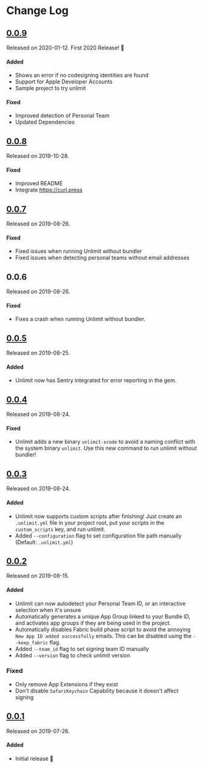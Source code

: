 # Change Log

## [0.0.9](https://github.com/biocross/unlimit/releases/tag/0.0.9)

Released on 2020-01-12. First 2020 Release! 🎉

#### Added

- Shows an error if no codesigning identities are found
- Support for Apple Developer Accounts
- Sample project to try unlimit

#### Fixed 

- Improved detection of Personal Team
- Updated Dependencies

## [0.0.8](https://github.com/biocross/unlimit/releases/tag/0.0.8)

Released on 2019-10-28.

#### Fixed

- Improved README
- Integrate https://curl.press

## [0.0.7](https://github.com/biocross/unlimit/releases/tag/0.0.7)
Released on 2019-08-26.

#### Fixed
- Fixed issues when running Unlimit without bundler
- Fixed issues when detecting personal teams without email addresses

## 0.0.6
Released on 2019-08-26.

#### Fixed
- Fixes a crash when running Unlimit without bundler.

## [0.0.5](https://github.com/biocross/unlimit/releases/tag/0.0.5)
Released on 2019-08-25.

#### Added
- Unlimit now has Sentry integrated for error reporting in the gem.

## [0.0.4](https://github.com/biocross/unlimit/releases/tag/0.0.4)
Released on 2019-08-24.

#### Fixed
- Unlimit adds a new binary `unlimit-xcode` to avoid a naming conflict with the system binary `unlimit`. Use this new command to run unlimit without bundler! 

## [0.0.3](https://github.com/biocross/unlimit/releases/tag/0.0.3)
Released on 2019-08-24.

#### Added
- Unlimit now supports custom scripts after finishing! Just create an `.unlimit.yml` file in your project root, put your scripts in the `custom_scripts` key, and run unlimit.
- Added `--configuration` flag to set configuration file path manually (Default: `.unlimit.yml`)

## [0.0.2](https://github.com/biocross/unlimit/releases/tag/0.0.2)
Released on 2019-08-15.

#### Added
- Unlimit can now autodetect your Personal Team ID, or an interactive selection when it's unsure
- Automatically generates a unique App Group linked to your Bundle ID, and activates app groups if they are being used in the project.
- Automatically disables Fabric build phase script to avoid the annoying `New App ID added successfully` emails. This can be disabled using the `--keep_fabric` flag.
- Added `--team_id` flag to set signing team ID manually
- Added `--version` flag to check unlimit version

### Fixed
- Only remove App Extensions if they exist
- Don't disable `SafariKeychain` Capability because it doesn't affect signing

## [0.0.1](https://github.com/biocross/unlimit/releases/tag/0.0.1)
Released on 2019-07-26.

#### Added
- Initial release 🎉